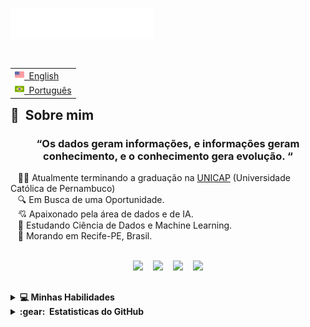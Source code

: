 <img src="svg/headline_ptbr.svg"></img>
<div>

<table align="right">
 <tr><td><a href="README_us.md"><img src="https://github.com/pedrrocabral/pedrrocabral/blob/7c4a9d0eaf8e5e1528d89a675a94da46f801ec18/svg/us-flag.png" height="15"> &nbsp;English</a></td></tr>
 <tr><td><a href="README.md"><img src="https://github.com/pedrrocabral/pedrrocabral/blob/7c4a9d0eaf8e5e1528d89a675a94da46f801ec18/svg/br-flag.png" height="15"> &nbsp;Português</a></td></tr>
</table>

## :space_invader: &nbsp;Sobre mim
<div align="center">

### “Os dados geram informações, e informações geram conhecimento, e o conhecimento gera evolução. “
</div>

&nbsp;&nbsp;&nbsp;🧑‍💻 Atualmente terminando a graduação na [UNICAP](https://portal.unicap.br/) (Universidade Católica de Pernambuco) \
&nbsp;&nbsp;&nbsp;🔍 Em Busca de uma Oportunidade.\
&nbsp;&nbsp;&nbsp;💘 Apaixonado pela área de dados e de IA.\
&nbsp;&nbsp;&nbsp;📘 Estudando Ciência de Dados e Machine Learning.\
&nbsp;&nbsp;&nbsp;🌵 Morando em Recife-PE, Brasil.
&nbsp;&nbsp;&nbsp;&nbsp;  
&nbsp;&nbsp;&nbsp;&nbsp;  
<p align="center">
  <a href="https://api.whatsapp.com/send?phone=5581998854988&text=Oii%20Pedro%2C%20peguei%20seu%20Whatsapp%20no%20Github!" target="_blank"><img src="https://img.shields.io/badge/WhatsApp-25D366?style=for-the-badge&logo=whatsapp&logoColor=white" target="_blank"></a>&nbsp;&nbsp;&nbsp;
  <a href="https://www.instagram.com/pedrrogomes" target="_blank"><img src="https://img.shields.io/badge/-Instagram-%23E4405F?style=for-the-badge&logo=instagram&logoColor=white" target="_blank"></a>&nbsp;&nbsp;&nbsp;
  <a href="https://www.linkedin.com/in/pedro-cabral-450571187" target="_blank"><img src="https://img.shields.io/badge/-LinkedIn-%230077B5?style=for-the-badge&logo=linkedin&logoColor=white" target="_blank"></a>&nbsp;&nbsp;&nbsp;
  <a href = "mailto:pedrogomes3108@hotmail.com"><img src="https://img.shields.io/badge/Microsoft_Outlook-0078D4?style=for-the-badge&logo=microsoft-outlook&logoColor=white"></a>
  </p>

 ##
 
 <details>
  <summary><b> 💻&nbsp;Minhas Habilidades</b></summary>
  <br/>
  <style="display: inline_block"><br>
  <img align="center" alt="Pedro-Python" src="https://img.shields.io/badge/Python-14354C?style=for-the-badge&logo=python&logoColor=white">
  <img align="center" alt="Pedro-mysql" src="https://img.shields.io/badge/MySQL-00000F?style=for-the-badge&logo=mysql&logoColor=white">
  <img align="center" alt="Pedro-sqlite" src="https://img.shields.io/badge/SQLite-07405E?style=for-the-badge&logo=sqlite&logoColor=white">
  <img align="center" alt="Pedro-vscod" src="https://img.shields.io/badge/Visual_Studio_Code-0078D4?style=for-the-badge&logo=visual%20studio%20code&logoColor=white">
  <img align="center" alt="Pedro-vscod" src="https://img.shields.io/badge/pandas-%23150458.svg?style=for-the-badge&logo=pandas&logoColor=white">
 </details>
  
 <details>
  <summary><b>:gear: &nbsp;Estatisticas do GitHub</b></summary>
  <br/>
    <p align="center">
        <img height="130px" src="https://github-readme-streak-stats.herokuapp.com/?user=pedrrocabral&hide_border=true&theme=blueberry">
    </p>
    <div align="center">
  <a href="https://github.com/pedrrocabral">
  <img height="150em" src="https://github-readme-stats.vercel.app/api?username=pedrrocabral&show_icons=true&theme=blueberry&include_all_commits=true&count_private=true">
  <img height="150em" src="https://github-readme-stats.vercel.app/api/top-langs/?username=pedrrocabral&layout=compact&langs_count=7&theme=blueberry"/>
</div>
</details>  
